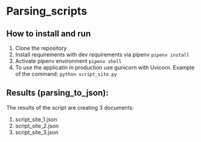 # Parsing_scripts

## How to install and run
1. Clone the repository
2. Install requirements with dev requirements via pipenv `pipenv install`
3. Activate pipenv environment `pipenv shell`
4. To use the applicatin in production use gunicorn with Uvicorn. Example of the command:
`python script_site.py`

## Results (parsing_to_json): 
The results of the script are creating 3 documents:
1. script_site_1.json
2. script_site_2.json
3. script_site_3.json

